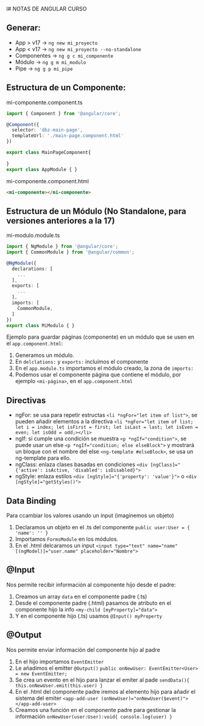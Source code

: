 l# NOTAS DE ANGULAR CURSO

## Generar:

- App > v17 -> `ng new mi_proyecto`
- App < v17 -> `ng new mi_proyecto --no-standalone`
- Componentes -> `ng g c mi_componente`
- Módulo -> `ng g m mi_modulo`
- Pipe -> `ng g p mi_pipe`


## Estructura de un Componente:

mi-componente.component.ts
```ts
import { Component } from '@angular/core';

@Component({
  selector: 'dbz-main-page',
  templateUrl: './main-page.component.html'
})

export class MainPageComponent{
  
}
export class AppModule { }
```

mi-componente.component.html
```html
<mi-componente></mi-componente>
```

## Estructura de un Módulo (No Standalone, para versiones anteriores a la 17)

mi-modulo.module.ts
```ts
import { NgModule } from '@angular/core';
import { CommonModule } from '@angular/common';

@NgModule({
  declarations: [
    ...
  ],
  exports: [
    ...
  ],
  imports: [
    CommonModule,
  ]
})
export class MiModulo { }
```

Ejemplo para guardar páginas (componente) en un módulo que se usen en el `app.component.html`:
1. Generamos un módulo.
2. En `delclations:` y `exports:` incluímos el componente
3. En el `app.module.ts` importamos el módulo creado, la zona de `imports:`
4. Podemos usar el componente página que contiene el módulo, por ejemplo `<mi-página>`, en el `app.component.html`


## Directivas

- ngFor: se usa para repetir estructas `<li *ngFor="let item of list">`, se pueden añadir elementos a la directiva `<li *ngFor="let item of list; let i = index; let isFirst = first; let isLast = last; let isEven = even; let isOdd = odd;></li>`
- ngIf: si cumple una condición se muestra `<p *ngIf="condition">`, se puede usar un else `<p *ngIf="condition; else elseBlock">` y mostrará un bloque con el nombre del else `<ng-template #elseBlock>`, se usa un ng-template para ello.
- ngClass: enlaza clases basadas en condiciones `<div [ngClass]="{'active': isActive, 'disabled': isDisabled}">`
- ngStyle: enlaza estilos `<div [ngStyle]="{'property': 'value'}">` o `<div [ngStyle]="getStyles()">`


## Data Binding

Para ccambiar los valores usando un input (imaginemos un objeto)
1. Declaramos un objeto en el .ts del componente `public user:User = { 'name': '' }`
2. Importamos `FormsModule` en los módulos.
3. En el .html delcaramos un input `<input type="text" name="name" [(ngModel)]="user.name" placeholder="Nombre">`


## @Input

Nos permite recibir información al componente hijo desde el padre:

1. Creamos un array `data` en el componente padre (.ts)
2. Desde el componente padre (.html) pasamos de atributo en el componente hijo la info `<my-child [myProperty]="data">`
3. Y en el componente hijo (.ts) usamos `@Input() myProperty`


## @Output

Nos permite enviar información del componente hijo al padre

1. En el hijo importamos `EventEmitter`
2. Le añadimos el emitter 
  `@Output()` 
  `public onNewUser: EventEmitter<User> = new EventEmitter;`
3. Se crea un evento en el hijo para lanzar el emiter al pade `sendData(){ this.onNewUser.emit(this.user) }`
4. En el .html del componente padre iremos al elemento hijo para añadir el sistema del emiter `<app-add-user (onNewUser)="onNewUser($event)"></app-add-user>`
5. Creamos una función en el componente padre para gestionar la información `onNewUser(user:User):void{ console.log(user) }`
